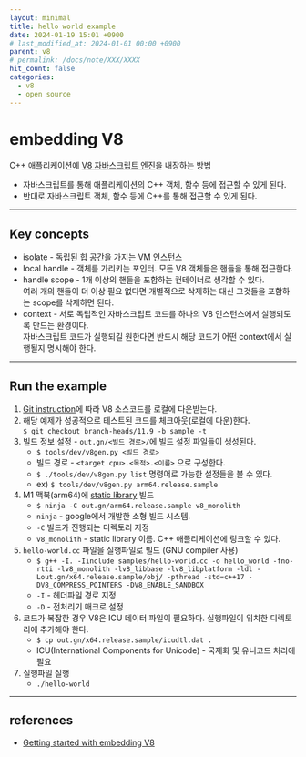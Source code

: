 ```yaml
---
layout: minimal
title: hello world example
date: 2024-01-19 15:01 +0900
# last_modified_at: 2024-01-01 00:00 +0900
parent: v8
# permalink: /docs/note/XXX/XXXX
hit_count: false
categories:
  - v8
  - open source
---
```


# embedding V8

C++ 애플리케이션에 [V8 자바스크립트 엔진](https://v8.dev)을 내장하는 방법

* 자바스크립트를 통해 애플리케이션의 C++ 객체, 함수 등에 접근할 수 있게 된다.
* 반대로 자바스크립트 객체, 함수 등에 C++를 통해 접근할 수 있게 된다.

<hr>

## Key concepts

* isolate - 독립된 힙 공간을 가지는 VM 인스턴스
* local handle - 객체를 가리키는 포인터. 모든 V8 객체들은 핸들을 통해 접근한다.
* handle scope - 1개 이상의 핸들을 포함하는 컨테이너로 생각할 수 있다.   
    여러 개의 핸들이 더 이상 필요 없다면 개별적으로 삭제하는 대신 그것들을 포함하는 scope를 삭제하면 된다.
* context - 서로 독립적인 자바스크립트 코드를 하나의 V8 인스턴스에서 실행되도록 만드는 환경이다.   
    자바스크립트 코드가 실행되길 원한다면 반드시 해당 코드가 어떤 context에서 실행될지 명시해야 한다.

<hr>

## Run the example

1. [Git instruction](https://v8.dev/docs/source-code#using-git)에 따라 V8 소스코드를 로컬에 다운받는다.
2. 해당 예제가 성공적으로 테스트된 코드를 체크아웃(로컬에 다운)한다.   
    `$ git checkout branch-heads/11.9 -b sample -t`
3. 빌드 정보 설정 - `out.gn/<빌드 경로>/`에 빌드 설정 파일들이 생성된다.   
    * `$ tools/dev/v8gen.py <빌드 경로>`
    * 빌드 경로 - `<target cpu>.<목적>.<이름>` 으로 구성한다.
    * `$ ./tools/dev/v8gen.py list` 명령어로 가능한 설정들을 볼 수 있다.
    * ex) `$ tools/dev/v8gen.py arm64.release.sample`
4. M1 맥북(arm64)에 [static library](/docs/note/library) 빌드   
    * `$ ninja -C out.gn/arm64.release.sample v8_monolith`
    * `ninja` - google에서 개발한 소형 빌드 시스템.
    * `-C` 빌드가 진행되는 디렉토리 지정
    * `v8_monolith` - static library 이름. C++ 애플리케이션에 링크할 수 있다.
5. `hello-world.cc` 파일을 실행파일로 빌드 (GNU compiler 사용)   
    * `$ g++ -I. -Iinclude samples/hello-world.cc -o hello_world -fno-rtti -lv8_monolith -lv8_libbase -lv8_libplatform -ldl -Lout.gn/x64.release.sample/obj/ -pthread -std=c++17 -DV8_COMPRESS_POINTERS -DV8_ENABLE_SANDBOX`
    * `-I` - 헤더파일 경로 지정
    * `-D` - 전처리기 매크로 설정
6. 코드가 복잡한 경우 V8은 ICU 데이터 파일이 필요하다. 실행파일이 위치한 디렉토리에 추가해야 한다.   
    * `$ cp out.gn/x64.release.sample/icudtl.dat .`
    * ICU(International Components for Unicode) - 국제화 및 유니코드 처리에 필요
7. 실행파일 실행   
    * `./hello-world`

<hr>


## references
* [Getting started with embedding V8](https://v8.dev/docs/embed)
